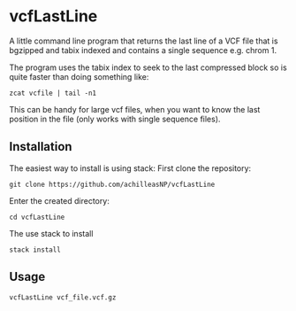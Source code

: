 # vcfLastLine

A little command line program that returns the last line of a VCF file that is bgzipped and tabix indexed and contains a single sequence e.g. chrom 1.

The program uses the tabix index to seek to the last compressed block so is quite faster than doing something like: 
```
zcat vcfile | tail -n1
```

This can be handy for large vcf files, when you want to know the last position in the file (only works with single sequence files).

## Installation
The easiest way to install is using stack:
First clone the repository:

```
git clone https://github.com/achilleasNP/vcfLastLine
```

Enter the created directory:

```
cd vcfLastLine
```


The use stack to install
```
stack install
```


## Usage
```
vcfLastLine vcf_file.vcf.gz
```
